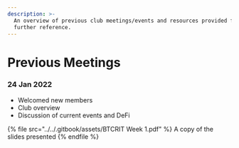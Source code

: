 ```yaml
---
description: >-
  An overview of previous club meetings/events and resources provided for
  further reference.
---
```


# Previous Meetings

### 24 Jan 2022

* Welcomed new members&#x20;
* Club overview&#x20;
* Discussion of current events and DeFi&#x20;

{% file src="../../.gitbook/assets/BTCRIT Week 1.pdf" %}
A copy of the slides presented
{% endfile %}
